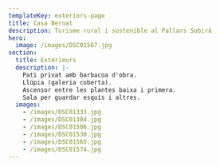 ```yaml
---
templateKey: exteriors-page
title: Casa Bernat
description: Turisme rural i sostenible al Pallars Sobirà
hero:
  image: /images/DSC01567.jpg
section:
  title: Extérieurs
  description: |-
    Pati privat amb barbacoa d'obra.
    Llúpia (galeria coberta).
    Ascensor entre les plantes baixa i primera.
    Sala per guardar esquís i altres.
  images:
    - /images/DSC01333.jpg
    - /images/DSC01384.jpg
    - /images/DSC01506.jpg
    - /images/DSC01530.jpg
    - /images/DSC01565.jpg
    - /images/DSC01574.jpg
---
```

